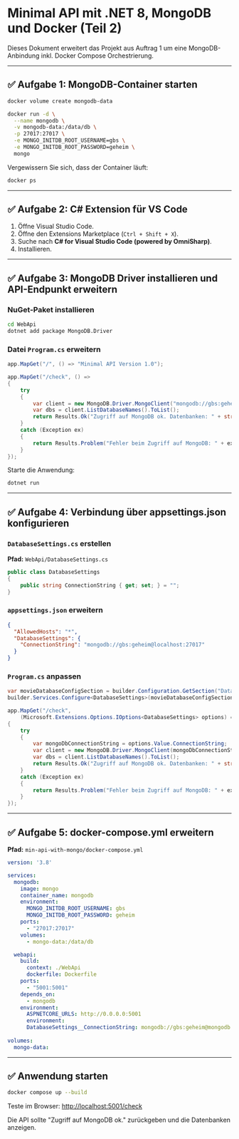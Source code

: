 
# Minimal API mit .NET 8, MongoDB und Docker (Teil 2)

Dieses Dokument erweitert das Projekt aus Auftrag 1 um eine MongoDB-Anbindung inkl. Docker Compose Orchestrierung.

---

## ✅ Aufgabe 1: MongoDB-Container starten

```bash
docker volume create mongodb-data

docker run -d \
  --name mongodb \
  -v mongodb-data:/data/db \
  -p 27017:27017 \
  -e MONGO_INITDB_ROOT_USERNAME=gbs \
  -e MONGO_INITDB_ROOT_PASSWORD=geheim \
  mongo
```

Vergewissern Sie sich, dass der Container läuft:
```bash
docker ps
```

---

## ✅ Aufgabe 2: C# Extension für VS Code

1. Öffne Visual Studio Code.
2. Öffne den Extensions Marketplace (`Ctrl + Shift + X`).
3. Suche nach **C# for Visual Studio Code (powered by OmniSharp)**.
4. Installieren.

---

## ✅ Aufgabe 3: MongoDB Driver installieren und API-Endpunkt erweitern

### NuGet-Paket installieren

```bash
cd WebApi
dotnet add package MongoDB.Driver
```

### Datei `Program.cs` erweitern

```csharp
app.MapGet("/", () => "Minimal API Version 1.0");

app.MapGet("/check", () =>
{
    try
    {
        var client = new MongoDB.Driver.MongoClient("mongodb://gbs:geheim@localhost:27017");
        var dbs = client.ListDatabaseNames().ToList();
        return Results.Ok("Zugriff auf MongoDB ok. Datenbanken: " + string.Join(", ", dbs));
    }
    catch (Exception ex)
    {
        return Results.Problem("Fehler beim Zugriff auf MongoDB: " + ex.Message);
    }
});
```

Starte die Anwendung:

```bash
dotnet run
```

---

## ✅ Aufgabe 4: Verbindung über appsettings.json konfigurieren

### `DatabaseSettings.cs` erstellen

**Pfad:** `WebApi/DatabaseSettings.cs`

```csharp
public class DatabaseSettings
{
    public string ConnectionString { get; set; } = "";
}
```

### `appsettings.json` erweitern

```json
{
  "AllowedHosts": "*",
  "DatabaseSettings": {
    "ConnectionString": "mongodb://gbs:geheim@localhost:27017"
  }
}
```

### `Program.cs` anpassen

```csharp
var movieDatabaseConfigSection = builder.Configuration.GetSection("DatabaseSettings");
builder.Services.Configure<DatabaseSettings>(movieDatabaseConfigSection);

app.MapGet("/check",
    (Microsoft.Extensions.Options.IOptions<DatabaseSettings> options) =>
{
    try
    {
        var mongoDbConnectionString = options.Value.ConnectionString;
        var client = new MongoDB.Driver.MongoClient(mongoDbConnectionString);
        var dbs = client.ListDatabaseNames().ToList();
        return Results.Ok("Zugriff auf MongoDB ok. Datenbanken: " + string.Join(", ", dbs));
    }
    catch (Exception ex)
    {
        return Results.Problem("Fehler beim Zugriff auf MongoDB: " + ex.Message);
    }
});
```

---

## ✅ Aufgabe 5: docker-compose.yml erweitern

**Pfad:** `min-api-with-mongo/docker-compose.yml`

```yaml
version: '3.8'

services:
  mongodb:
    image: mongo
    container_name: mongodb
    environment:
      MONGO_INITDB_ROOT_USERNAME: gbs
      MONGO_INITDB_ROOT_PASSWORD: geheim
    ports:
      - "27017:27017"
    volumes:
      - mongo-data:/data/db

  webapi:
    build:
      context: ./WebApi
      dockerfile: Dockerfile
    ports:
      - "5001:5001"
    depends_on:
      - mongodb
    environment:
      ASPNETCORE_URLS: http://0.0.0.0:5001
      environment:
      DatabaseSettings__ConnectionString: mongodb://gbs:geheim@mongodb:27017
 
volumes:
  mongo-data:

```

---

## ✅ Anwendung starten

```bash
docker compose up --build
```

Teste im Browser: [http://localhost:5001/check](http://localhost:5001/check)

Die API sollte "Zugriff auf MongoDB ok." zurückgeben und die Datenbanken anzeigen.
